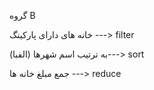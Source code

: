 گروه B 

خانه های دارای پارکینگ ---> filter

به ترتیب اسم شهرها (الفبا)---> sort

جمع مبلغ خانه ها ---> reduce
